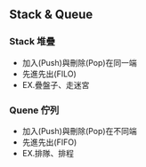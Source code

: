 ## Stack & Queue
### Stack 堆疊
* 加入(Push)與刪除(Pop)在同一端
* 先進先出(FILO)
* EX.疊盤子、走迷宮

### Quene 佇列
* 加入(Push)與刪除(Pop)在不同端
* 先進先出(FIFO)
* EX.排隊、排程

